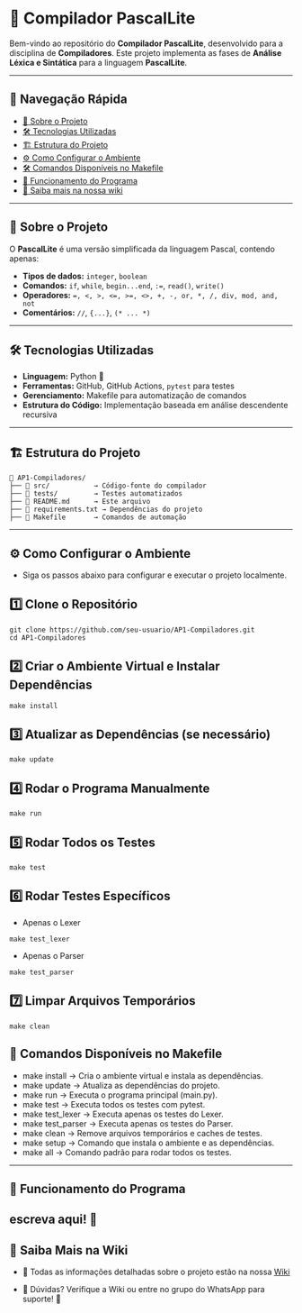 # 🚀 Compilador PascalLite

Bem-vindo ao repositório do **Compilador PascalLite**, desenvolvido para a disciplina de **Compiladores**. Este projeto implementa as fases de **Análise Léxica e Sintática** para a linguagem **PascalLite**.

---

## 🧭 Navegação Rápida

- [📌 Sobre o Projeto](#-sobre-o-projeto)
- [🛠️ Tecnologias Utilizadas](#️-tecnologias-utilizadas)
- [🏗️ Estrutura do Projeto](#️-estrutura-do-projeto)
- [⚙️ Como Configurar o Ambiente](#️-como-configurar-o-ambiente)
- [🛠️ Comandos Disponíveis no Makefile](#-comandos-disponíveis-no-makefile)
- [📝 Funcionamento do Programa](#-Funcionamento-do-programa)
- [📖 Saiba mais na nossa wiki ](#-saiba-mais-na-wiki)

---

## 📌 Sobre o Projeto

O **PascalLite** é uma versão simplificada da linguagem Pascal, contendo apenas:

- **Tipos de dados:** `integer`, `boolean`
- **Comandos:** `if`, `while`, `begin...end`, `:=`, `read()`, `write()`
- **Operadores:** `=, <, >, <=, >=, <>, +, -, or, *, /, div, mod, and, not`
- **Comentários:** `//`, `{...}`, `(* ... *)`

---

## 🛠️ Tecnologias Utilizadas

- **Linguagem:** Python 🐍
- **Ferramentas:** GitHub, GitHub Actions, `pytest` para testes
- **Gerenciamento:** Makefile para automatização de comandos
- **Estrutura do Código:** Implementação baseada em análise descendente recursiva

---

## 🏗️ Estrutura do Projeto

```plaintext
📁 AP1-Compiladores/
├── 📂 src/           → Código-fonte do compilador
├── 📂 tests/         → Testes automatizados
├── 📄 README.md      → Este arquivo
├── 📄 requirements.txt → Dependências do projeto
├── 📄 Makefile       → Comandos de automação
```

---

## ⚙️ Como Configurar o Ambiente

- Siga os passos abaixo para configurar e executar o projeto localmente.

## 1️⃣ Clone o Repositório

```
git clone https://github.com/seu-usuario/AP1-Compiladores.git
cd AP1-Compiladores
```

## 2️⃣ Criar o Ambiente Virtual e Instalar Dependências

```
make install
```

## 3️⃣ Atualizar as Dependências (se necessário)

```
make update
```

## 4️⃣ Rodar o Programa Manualmente

```
make run
```

## 5️⃣ Rodar Todos os Testes

```
make test
```

## 6️⃣ Rodar Testes Específicos

- Apenas o Lexer

```
make test_lexer
```

- Apenas o Parser

```
make test_parser
```

## 7️⃣ Limpar Arquivos Temporários

```
make clean
```

## 🚀 Comandos Disponíveis no Makefile

- make install → Cria o ambiente virtual e instala as dependências.
- make update → Atualiza as dependências do projeto.
- make run → Executa o programa principal (main.py).
- make test → Executa todos os testes com pytest.
- make test_lexer → Executa apenas os testes do Lexer.
- make test_parser → Executa apenas os testes do Parser.
- make clean → Remove arquivos temporários e caches de testes.
- make setup → Comando que instala o ambiente e as dependências.
- make all → Comando padrão para rodar todos os testes.

---
## 📝 Funcionamento do Programa

escreva aqui! 📝
--- 
## 📖 Saiba Mais na Wiki

- 📌 Todas as informações detalhadas sobre o projeto estão na nossa [Wiki](https://github.com/millagmgomes/AP1-Compiladores/wiki)

- 📢 Dúvidas? Verifique a Wiki ou entre no grupo do WhatsApp para suporte! 🚀
